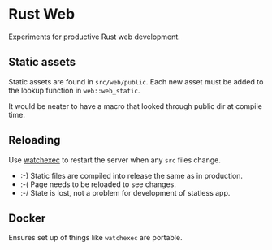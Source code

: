 # Rust Web

Experiments for productive Rust web development.

## Static assets

Static assets are found in `src/web/public`.
Each new asset must be added to the lookup function in `web::web_static`.

It would be neater to have a macro that looked through public dir at compile time.

## Reloading

Use [watchexec](https://github.com/watchexec/watchexec) to restart the server when any `src` files change.

- :-) Static files are compiled into release the same as in production.
- :-( Page needs to be reloaded to see changes.
- :-/ State is lost, not a problem for development of statless app.

## Docker

Ensures set up of things like `watchexec` are portable.
